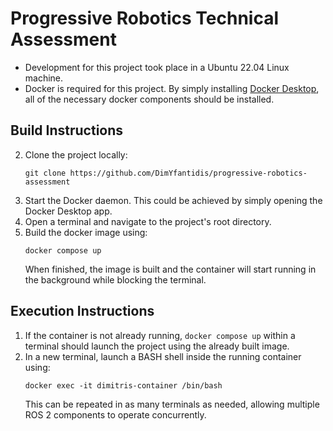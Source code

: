 # Progressive Robotics Technical Assessment

* Development for this project took place in a Ubuntu 22.04 Linux machine. 
* Docker is required for this project. By simply installing [Docker Desktop](https://www.docker.com/products/docker-desktop/), all of the necessary docker components should be installed.

## Build Instructions
2. Clone the project locally:
    ```
    git clone https://github.com/DimYfantidis/progressive-robotics-assessment
    ```
3. Start the Docker daemon. This could be achieved by simply opening the Docker Desktop app.
4. Open a terminal and navigate to the project's root directory.
5. Build the docker image using:
    ```
    docker compose up
    ```
    When finished, the image is built and the container will start running in the background while blocking the terminal.

## Execution Instructions
1. If the container is not already running, `docker compose up` within a terminal should launch the project using the already built image.
2. In a new terminal, launch a BASH shell inside the running container using:
    ```
    docker exec -it dimitris-container /bin/bash
    ```
    This can be repeated in as many terminals as needed, allowing multiple ROS 2 components to operate concurrently.
